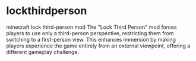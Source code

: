 # lockthirdperson
minecraft lock third-person mod
The "Lock Third Person" mod forces players to use only a third-person perspective, 
restricting them from switching to a first-person view. This enhances 
immersion by making players experience the game entirely from an external viewpoint,
offering a different gameplay challenge.
